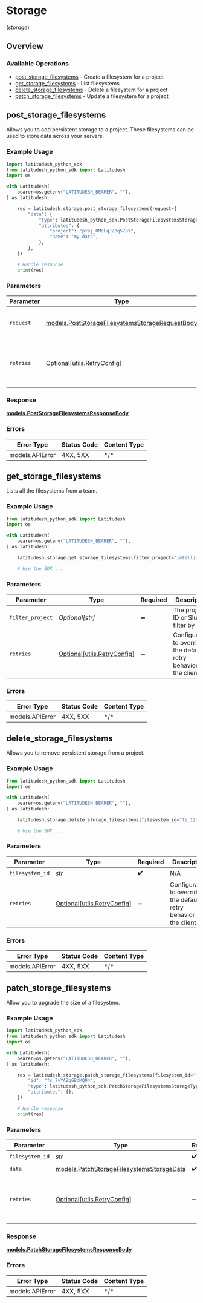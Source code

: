 # Storage
(*storage*)

## Overview

### Available Operations

* [post_storage_filesystems](#post_storage_filesystems) - Create a filesystem for a project
* [get_storage_filesystems](#get_storage_filesystems) - List filesystems
* [delete_storage_filesystems](#delete_storage_filesystems) - Delete a filesystem for a project
* [patch_storage_filesystems](#patch_storage_filesystems) - Update a filesystem for a project

## post_storage_filesystems

Allows you to add persistent storage to a project. These filesystems can be used to store data across your servers.

### Example Usage

```python
import latitudesh_python_sdk
from latitudesh_python_sdk import Latitudesh
import os

with Latitudesh(
    bearer=os.getenv("LATITUDESH_BEARER", ""),
) as latitudesh:

    res = latitudesh.storage.post_storage_filesystems(request={
        "data": {
            "type": latitudesh_python_sdk.PostStorageFilesystemsStorageType.FILESYSTEMS,
            "attributes": {
                "project": "proj_0MoLqJZ0q57pY",
                "name": "my-data",
            },
        },
    })

    # Handle response
    print(res)

```

### Parameters

| Parameter                                                                                                   | Type                                                                                                        | Required                                                                                                    | Description                                                                                                 |
| ----------------------------------------------------------------------------------------------------------- | ----------------------------------------------------------------------------------------------------------- | ----------------------------------------------------------------------------------------------------------- | ----------------------------------------------------------------------------------------------------------- |
| `request`                                                                                                   | [models.PostStorageFilesystemsStorageRequestBody](../../models/poststoragefilesystemsstoragerequestbody.md) | :heavy_check_mark:                                                                                          | The request object to use for the request.                                                                  |
| `retries`                                                                                                   | [Optional[utils.RetryConfig]](../../models/utils/retryconfig.md)                                            | :heavy_minus_sign:                                                                                          | Configuration to override the default retry behavior of the client.                                         |

### Response

**[models.PostStorageFilesystemsResponseBody](../../models/poststoragefilesystemsresponsebody.md)**

### Errors

| Error Type      | Status Code     | Content Type    |
| --------------- | --------------- | --------------- |
| models.APIError | 4XX, 5XX        | \*/\*           |

## get_storage_filesystems

Lists all the filesystems from a team.

### Example Usage

```python
from latitudesh_python_sdk import Latitudesh
import os

with Latitudesh(
    bearer=os.getenv("LATITUDESH_BEARER", ""),
) as latitudesh:

    latitudesh.storage.get_storage_filesystems(filter_project="intelligent-cotton-bench")

    # Use the SDK ...

```

### Parameters

| Parameter                                                           | Type                                                                | Required                                                            | Description                                                         |
| ------------------------------------------------------------------- | ------------------------------------------------------------------- | ------------------------------------------------------------------- | ------------------------------------------------------------------- |
| `filter_project`                                                    | *Optional[str]*                                                     | :heavy_minus_sign:                                                  | The project ID or Slug to filter by                                 |
| `retries`                                                           | [Optional[utils.RetryConfig]](../../models/utils/retryconfig.md)    | :heavy_minus_sign:                                                  | Configuration to override the default retry behavior of the client. |

### Errors

| Error Type      | Status Code     | Content Type    |
| --------------- | --------------- | --------------- |
| models.APIError | 4XX, 5XX        | \*/\*           |

## delete_storage_filesystems

Allows you to remove persistent storage from a project.

### Example Usage

```python
from latitudesh_python_sdk import Latitudesh
import os

with Latitudesh(
    bearer=os.getenv("LATITUDESH_BEARER", ""),
) as latitudesh:

    latitudesh.storage.delete_storage_filesystems(filesystem_id="fs_123")

    # Use the SDK ...

```

### Parameters

| Parameter                                                           | Type                                                                | Required                                                            | Description                                                         |
| ------------------------------------------------------------------- | ------------------------------------------------------------------- | ------------------------------------------------------------------- | ------------------------------------------------------------------- |
| `filesystem_id`                                                     | *str*                                                               | :heavy_check_mark:                                                  | N/A                                                                 |
| `retries`                                                           | [Optional[utils.RetryConfig]](../../models/utils/retryconfig.md)    | :heavy_minus_sign:                                                  | Configuration to override the default retry behavior of the client. |

### Errors

| Error Type      | Status Code     | Content Type    |
| --------------- | --------------- | --------------- |
| models.APIError | 4XX, 5XX        | \*/\*           |

## patch_storage_filesystems

Allow you to upgrade the size of a filesystem.

### Example Usage

```python
import latitudesh_python_sdk
from latitudesh_python_sdk import Latitudesh
import os

with Latitudesh(
    bearer=os.getenv("LATITUDESH_BEARER", ""),
) as latitudesh:

    res = latitudesh.storage.patch_storage_filesystems(filesystem_id="fs_7vYAZqGBdMQ94", data={
        "id": "fs_7vYAZqGBdMQ94",
        "type": latitudesh_python_sdk.PatchStorageFilesystemsStorageType.FILESYSTEMS,
        "attributes": {},
    })

    # Handle response
    print(res)

```

### Parameters

| Parameter                                                                                       | Type                                                                                            | Required                                                                                        | Description                                                                                     |
| ----------------------------------------------------------------------------------------------- | ----------------------------------------------------------------------------------------------- | ----------------------------------------------------------------------------------------------- | ----------------------------------------------------------------------------------------------- |
| `filesystem_id`                                                                                 | *str*                                                                                           | :heavy_check_mark:                                                                              | N/A                                                                                             |
| `data`                                                                                          | [models.PatchStorageFilesystemsStorageData](../../models/patchstoragefilesystemsstoragedata.md) | :heavy_check_mark:                                                                              | N/A                                                                                             |
| `retries`                                                                                       | [Optional[utils.RetryConfig]](../../models/utils/retryconfig.md)                                | :heavy_minus_sign:                                                                              | Configuration to override the default retry behavior of the client.                             |

### Response

**[models.PatchStorageFilesystemsResponseBody](../../models/patchstoragefilesystemsresponsebody.md)**

### Errors

| Error Type      | Status Code     | Content Type    |
| --------------- | --------------- | --------------- |
| models.APIError | 4XX, 5XX        | \*/\*           |